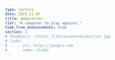 ```yaml
---
type: lecture
date: 2023-11-07
title: Adaptation
tldr: "A computer to play against."
hide_from_announcments: true
section: 1
# thumbnail: /static_files/presentations/lec.jpg
# links:
#     - url: https://google.com
#       name: slides
---
```

